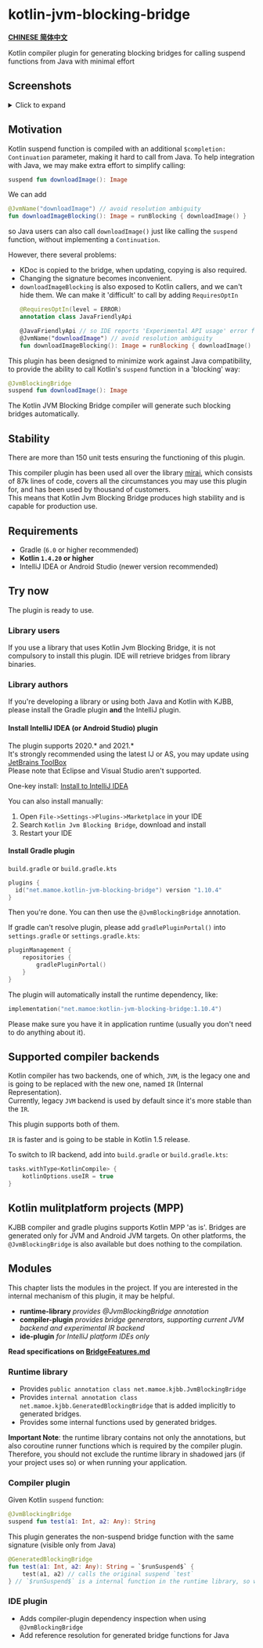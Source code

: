 # kotlin-jvm-blocking-bridge

**[CHINESE 简体中文](./README-chs.md)**

Kotlin compiler plugin for generating blocking bridges for calling suspend functions from Java with minimal effort

## Screenshots
<details>
<summary>Click to expand</summary>

Kotlin suspend functions:  
![image_2.png](https://i.loli.net/2020/08/08/d5cYwhQqeuj8Nvf.png)

Bridge method calls:  
![image.png](https://i.loli.net/2020/08/08/tJyGeOcB8E4muQ5.png)

Documentation and navigation support:  
![image_1](https://i.loli.net/2020/08/08/koCl6zj4OAJ5aUN.png)
</details>

## Motivation
Kotlin suspend function is compiled with an additional `$completion: Continuation` parameter, making it hard to call from Java. To help integration with Java, we may make extra effort to simplify calling:
```kotlin
suspend fun downloadImage(): Image
```
We can add
```kotlin
@JvmName("downloadImage") // avoid resolution ambiguity
fun downloadImageBlocking(): Image = runBlocking { downloadImage() }
```
so Java users can also call `downloadImage()` just like calling the `suspend` function, without implementing a `Continuation`.

However, there several problems:
- KDoc is copied to the bridge, when updating, copying is also required.
- Changing the signature becomes inconvenient.
- `downloadImageBlocking` is also exposed to Kotlin callers, and we can't hide them. We can make it 'difficult' to call by adding `RequiresOptIn`
  ```kotlin
  @RequiresOptIn(level = ERROR)
  annotation class JavaFriendlyApi
  
  @JavaFriendlyApi // so IDE reports 'Experimental API usage' error for calling from Kotlin.
  @JvmName("downloadImage") // avoid resolution ambiguity
  fun downloadImageBlocking(): Image = runBlocking { downloadImage() }
  ```


This plugin has been designed to minimize work against Java compatibility, to provide the ability to call Kotlin's `suspend` function in a 'blocking' way:
```kotlin
@JvmBlockingBridge
suspend fun downloadImage(): Image
```

The Kotlin JVM Blocking Bridge compiler will generate such blocking bridges automatically.

## Stability
There are more than 150 unit tests ensuring the functioning of this plugin.

This compiler plugin has been used all over the library [mirai](https://github.com/mamoe/mirai), which consists of 87k lines of code, covers all the circumstances you may use this plugin for, and has been used by thousand of customers.  
This means that Kotlin Jvm Blocking Bridge produces high stability and is capable for production use.


## Requirements
- Gradle (`6.0` or higher recommended)
- **Kotlin `1.4.20` or higher**
- IntelliJ IDEA or Android Studio (newer version recommended)

## Try now

The plugin is ready to use.

### Library users

If you use a library that uses Kotlin Jvm Blocking Bridge, it is not compulsory to install this plugin. IDE will retrieve bridges from library binaries.

### Library authors

If you're developing a library or using both Java and Kotlin with KJBB, please install the Gradle plugin **and** the IntelliJ plugin.

#### **Install IntelliJ IDEA (or Android Studio) plugin**
   The plugin supports 2020.\* and 2021.\*  
   It's strongly recommended using the latest IJ or AS, you may update using [JetBrains ToolBox](https://www.jetbrains.com/toolbox-app/)  
   Please note that Eclipse and Visual Studio aren't supported.

   One-key install: [Install to IntelliJ IDEA](https://plugins.jetbrains.com/embeddable/install/14816)

   You can also install manually:

   1. Open `File->Settings->Plugins->Marketplace` in your IDE
   2. Search `Kotlin Jvm Blocking Bridge`, download and install
   3. Restart your IDE

#### **Install Gradle plugin**

`build.gradle` or `build.gradle.kts`
```kotlin
plugins {
  id("net.mamoe.kotlin-jvm-blocking-bridge") version "1.10.4"
}
```

Then you're done. You can then use the `@JvmBlockingBridge` annotation.

If gradle can't resolve plugin, please add `gradlePluginPortal()` into `settings.gradle` or `settings.gradle.kts`:
```kotlin
pluginManagement {
    repositories {
        gradlePluginPortal()
    }
}
```

The plugin will automatically install the runtime dependency, like:
```kotlin
implementation("net.mamoe:kotlin-jvm-blocking-bridge:1.10.4")
```
Please make sure you have it in application runtime (usually you don't need to do anything about it).

## Supported compiler backends

Kotlin compiler has two backends, one of which, `JVM`, is the legacy one and is going to be replaced with the new one, named `IR` (Internal Representation).  
Currently, legacy `JVM` backend is used by default since it's more stable than the `IR`.

This plugin supports both of them.

`IR` is faster and is going to be stable in Kotlin 1.5 release.

To switch to IR backend, add into `build.gradle` or `build.gradle.kts`:
```kotlin
tasks.withType<KotlinCompile> {
    kotlinOptions.useIR = true
}
```


## Kotlin mulitplatform projects (MPP)

KJBB compiler and gradle plugins supports Kotlin MPP 'as is'. Bridges are generated only for JVM and Android JVM targets. On other platforms, the `@JvmBlockingBridge` is also available but does nothing to the compilation.


## Modules

This chapter lists the modules in the project. If you are interested in the internal mechanism of this plugin, it may be helpful.

- **runtime-library**  *provides @JvmBlockingBridge annotation*
- **compiler-plugin**  *provides bridge generators, supporting current JVM backend and experimental IR backend*
- **ide-plugin**  *for IntelliJ platform IDEs only*

**Read specifications on [BridgeFeatures.md](BridgeFeatures.md)**

### Runtime library

- Provides `public annotation class net.mamoe.kjbb.JvmBlockingBridge`
- Provides `internal annotation class net.mamoe.kjbb.GeneratedBlockingBridge` that is added implicitly to generated bridges.
- Provides some internal functions used by generated bridges.

**Important Note**: the runtime library contains not only the annotations, but also coroutine runner functions which is required by the compiler plugin.  
Therefore, you should not exclude the runtime library in shadowed jars (if your project uses so) or when running your application.

### Compiler plugin

Given Kotlin `suspend` function:
```kotlin
@JvmBlockingBridge
suspend fun test(a1: Int, a2: Any): String
```

This plugin generates the non-suspend bridge function with the same signature (visible only from Java)
```kotlin
@GeneratedBlockingBridge
fun test(a1: Int, a2: Any): String = `$runSuspend$` { 
    test(a1, a2) // calls the original suspend `test` 
} // `$runSuspend$` is a internal function in the runtime library, so we doesn't require kotlinx-coroutines-core. 
```

### IDE plugin

- Adds compiler-plugin dependency inspection when using `@JvmBlockingBridge`
- Add reference resolution for generated bridge functions for Java
